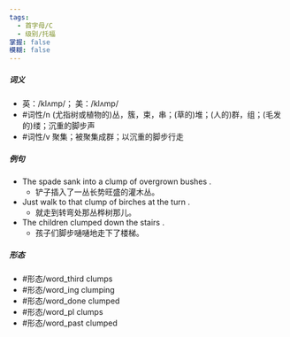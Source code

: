 ```yaml
---
tags:
  - 首字母/C
  - 级别/托福
掌握: false
模糊: false
---
```

##### 词义
- 英：/klʌmp/； 美：/klʌmp/
- #词性/n  (尤指树或植物的)丛，簇，束，串；(草的)堆；(人的)群，组；(毛发的)缕；沉重的脚步声
- #词性/v  聚集；被聚集成群；以沉重的脚步行走
##### 例句
- The spade sank into a clump of overgrown bushes .
	- 铲子插入了一丛长势旺盛的灌木丛。
- Just walk to that clump of birches at the turn .
	- 就走到转弯处那丛桦树那儿。
- The children clumped down the stairs .
	- 孩子们脚步嗵嗵地走下了楼梯。
##### 形态
- #形态/word_third clumps
- #形态/word_ing clumping
- #形态/word_done clumped
- #形态/word_pl clumps
- #形态/word_past clumped
